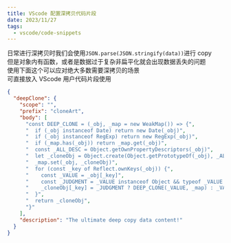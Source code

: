 ```yaml
---
title: VScode 配置深拷贝代码片段
date: 2023/11/27
tags:
  - vscode/code-snippets
---
```


日常进行深拷贝时我们会使用`JSON.parse(JSON.stringify(data))`进行 copy
<br />
但是对象内有函数，或者是数据过于复杂非扁平化就会出现数据丢失的问题
<br />
使用下面这个可以应对绝大多数需要深拷贝的场景
<br />
可直接放入 VScode 用户代码片段使用

```json
{
  "deepClone": {
    "scope": "",
    "prefix": "cloneArt",
    "body": [
      "const DEEP_CLONE = (_obj, _map = new WeakMap()) => {",
      "  if (_obj instanceof Date) return new Date(_obj)",
      "  if (_obj instanceof RegExp) return new RegExp(_obj)",
      "  if (_map.has(_obj)) return _map.get(_obj)",
      "  const _ALL_DESC = Object.getOwnPropertyDescriptors(_obj)",
      "  let _cloneObj = Object.create(Object.getPrototypeOf(_obj), _ALL_DESC)",
      "  _map.set(_obj, _cloneObj)",
      "  for (const _key of Reflect.ownKeys(_obj)) {",
      "    const _VALUE = _obj[_key]",
      "    const _JUDGMENT = _VALUE instanceof Object && typeof _VALUE !== 'function'",
      "    _cloneObj[_key] = _JUDGMENT ? DEEP_CLONE(_VALUE, _map) : _VALUE",
      "  }",
      "  return _cloneObj",
      "}"
    ],
    "description": "The ultimate deep copy data content!"
  }
}
```
